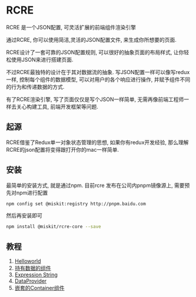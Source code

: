 # RCRE

RCRE 是一个JSON配置, 可灵活扩展的前端组件渲染引擎

通过RCRE, 你可以使用简洁,灵活的JSON配置文件, 来生成你所想要的页面.

RCRE设计了一套可靠的JSON配置规则, 可以很好的抽象页面的布局样式, 让你轻松使用JSON来进行搭建页面.

不过RCRE最独特的设计在于其对数据流的抽象. 写JSON配置一样可以像写redux一样, 控制每个组件的数据模型,
可以对用户的各个响应进行操作, 并赋予组件不同的行为和传递数据的方式. 

有了RCRE渲染引擎, 写了页面仅仅是写个JSON一样简单, 无需再像前端工程师一样去关心构建工具, 前端开发框架等问题. 

## 起源
RCRE借鉴了Redux单一对象状态管理的思想, 如果你有redux开发经验, 那么理解RCRE的json配置将变得跟打开你的mac一样简单.

## 安装
最简单的安装方式, 就是通过npm. 目前rcre 发布在公司内pnpm镜像源上, 需要预先对npm进行配置

```bash
npm config set @miskit:registry http://pnpm.baidu.com
```
然后再安装即可
```bash
npm install @miskit/rcre-core --save
```

## 教程

1. [Helloworld](./src/doc/guide/Helloworld.md)
2. [持有数据的组件](./src/doc/guide/持有数据的组件.md)
3. [Expression String](./src/doc/guide/Expression%20String.md)
4. [DataProvider](./src/doc/guide/DataProvider.md)
5. [嵌套的Container组件](./src/doc/guide/嵌套的Container组件.md)